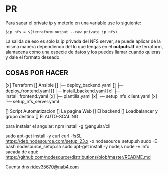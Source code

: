 # PR

Para sacar el private ip y meterlo en una variable use lo siguiente:
```
$ip_nfs = $(terraform output --raw private_ip_nfs)
```
La salida de eso es solo la ip privada del NFS server, se puede aplicar de la misma manera dependiendo del lo que tengas en el **outputs.tf** de terraform, alamacena como una especie de datos y los puedes llamar cuando quieras y dale el formato deseado

## COSAS POR HACER
[x] Terraform
[] Ansible
[]	├─ deploy_backend.yaml
[]	├─ deploy_frontend.yaml
[]	├─ install_backend.yaml 
[x]	├─ install_frontend.yaml
[x]	├─ plantilla.yaml
[x]	├─ setup_nfs_client.yaml
[x]	└─ setup_nfs_server.yaml

[] Script Automatizacion
[] La pagina Web
[] El backend
[] Loadbalancer y grupo destino
[] El AUTO-SCALING


para instalar el angular: npm install -g @angular/cli


sudo apt-get install -y curl
curl -fsSL https://deb.nodesource.com/setup_23.x -o nodesource_setup.sh
sudo -E bash nodesource_setup.sh
sudo apt-get install -y nodejs
node -v
Info sacada de aqui: https://github.com/nodesource/distributions/blob/master/README.md

Cuenta dns
ridev35670@nab4.com
